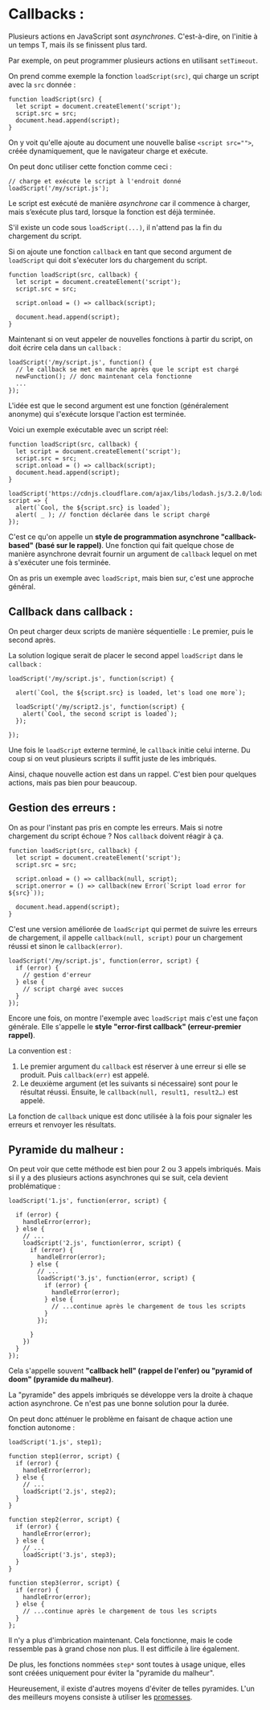 # Callbacks :

Plusieurs actions en JavaScript sont _asynchrones_. C'est-à-dire, on l'initie à un temps T, mais ils se finissent plus tard.

Par exemple, on peut programmer plusieurs actions en utilisant `setTimeout`.

On prend comme exemple la fonction `loadScript(src)`, qui charge un script avec la `src` donnée :

```
function loadScript(src) {
  let script = document.createElement('script');
  script.src = src;
  document.head.append(script);
}
```

On y voit qu'elle ajoute au document une nouvelle balise `<script src="">`, créée dynamiquement, que le navigateur charge et exécute.

On peut donc utiliser cette fonction comme ceci :

```
// charge et exécute le script à l'endroit donné
loadScript('/my/script.js');
```

Le script est exécuté de manière _asynchrone_ car il commence à charger, mais s’exécute plus tard, lorsque la fonction est déjà terminée.

S'il existe un code sous `loadScript(...)`, il n'attend pas la fin du chargement du script.

Si on ajoute une fonction `callback` en tant que second argument de `loadScript` qui doit s'exécuter lors du chargement du script.

```
function loadScript(src, callback) {
  let script = document.createElement('script');
  script.src = src;

  script.onload = () => callback(script);

  document.head.append(script);
}
```

Maintenant si on veut appeler de nouvelles fonctions à partir du script, on doit écrire cela dans un `callback` :

```
loadScript('/my/script.js', function() {
  // le callback se met en marche après que le script est chargé
  newFunction(); // donc maintenant cela fonctionne
  ...
});
```

L'idée est que le second argument est une fonction (généralement anonyme) qui s'exécute lorsque l'action est terminée.

Voici un exemple exécutable avec un script réel:

```
function loadScript(src, callback) {
  let script = document.createElement('script');
  script.src = src;
  script.onload = () => callback(script);
  document.head.append(script);
}

loadScript('https://cdnjs.cloudflare.com/ajax/libs/lodash.js/3.2.0/lodash.js', script => {
  alert(`Cool, the ${script.src} is loaded`);
  alert( _ ); // fonction déclarée dans le script chargé
});
```

C'est ce qu'on appelle un **style de programmation asynchrone "callback-based" (basé sur le rappel)**. Une fonction qui fait quelque chose de manière asynchrone devrait fournir un argument de `callback` lequel on met à s'exécuter une fois terminée.

On as pris un exemple avec `loadScript`, mais bien sur, c'est une approche général.

## Callback dans callback :

On peut charger deux scripts de manière séquentielle : Le premier, puis le second après.

La solution logique serait de placer le second appel `loadScript` dans le `callback` :

```
loadScript('/my/script.js', function(script) {

  alert(`Cool, the ${script.src} is loaded, let's load one more`);

  loadScript('/my/script2.js', function(script) {
    alert(`Cool, the second script is loaded`);
  });

});
```

Une fois le `loadScript` externe terminé, le `callback` initie celui interne. Du coup si on veut plusieurs scripts il suffit juste de les imbriqués.

Ainsi, chaque nouvelle action est dans un rappel. C'est bien pour quelques actions, mais pas bien pour beaucoup.

## Gestion des erreurs :

On as pour l'instant pas pris en compte les erreurs. Mais si notre chargement du script échoue ? Nos `callback` doivent réagir à ça.

```
function loadScript(src, callback) {
  let script = document.createElement('script');
  script.src = src;

  script.onload = () => callback(null, script);
  script.onerror = () => callback(new Error(`Script load error for ${src}`));

  document.head.append(script);
}
```

C'est une version améliorée de `loadScript` qui permet de suivre les erreurs de chargement, il appelle `callback(null, script)` pour un chargement réussi et sinon le `callback(error)`.

```
loadScript('/my/script.js', function(error, script) {
  if (error) {
    // gestion d'erreur
  } else {
    // script chargé avec succes
  }
});
```

Encore une fois, on montre l'exemple avec `loadScript` mais c'est une façon générale. Elle s'appelle le **style "error-first callback" (erreur-premier rappel)**.

La convention est :

1. Le premier argument du `callback` est réserver à une erreur si elle se produit. Puis `callback(err)` est appelé.
2. Le deuxième argument (et les suivants si nécessaire) sont pour le résultat réussi. Ensuite, le `callback(null, result1, result2…)` est appelé.

La fonction de `callback` unique est donc utilisée à la fois pour signaler les erreurs et renvoyer les résultats.

## Pyramide du malheur :

On peut voir que cette méthode est bien pour 2 ou 3 appels imbriqués. Mais si il y a des plusieurs actions asynchrones qui se suit, cela devient problématique :

```
loadScript('1.js', function(error, script) {

  if (error) {
    handleError(error);
  } else {
    // ...
    loadScript('2.js', function(error, script) {
      if (error) {
        handleError(error);
      } else {
        // ...
        loadScript('3.js', function(error, script) {
          if (error) {
            handleError(error);
          } else {
            // ...continue après le chargement de tous les scripts
          }
        });

      }
    })
  }
});
```

Cela s'appelle souvent **"callback hell" (rappel de l'enfer) ou "pyramid of doom" (pyramide du malheur)**.

La "pyramide" des appels imbriqués se développe vers la droite à chaque action asynchrone. Ce n'est pas une bonne solution pour la durée.

On peut donc atténuer le problème en faisant de chaque action une fonction autonome :

```
loadScript('1.js', step1);

function step1(error, script) {
  if (error) {
    handleError(error);
  } else {
    // ...
    loadScript('2.js', step2);
  }
}

function step2(error, script) {
  if (error) {
    handleError(error);
  } else {
    // ...
    loadScript('3.js', step3);
  }
}

function step3(error, script) {
  if (error) {
    handleError(error);
  } else {
    // ...continue après le chargement de tous les scripts
  }
};
```

Il n'y a plus d'imbrication maintenant. Cela fonctionne, mais le code ressemble pas à grand chose non plus. Il est difficile à lire également.

De plus, les fonctions nommées `step*` sont toutes à usage unique, elles sont créées uniquement pour éviter la "pyramide du malheur".

Heureusement, il existe d'autres moyens d'éviter de telles pyramides. L'un des meilleurs moyens consiste à utiliser les [promesses](promesses.md).
